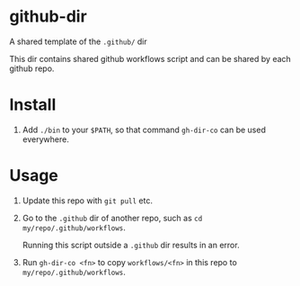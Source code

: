 # github-dir
A shared template of the `.github/` dir

This dir contains shared github workflows script and can be shared by each
github repo.


# Install

1. Add `./bin` to your `$PATH`, so that command `gh-dir-co` can be used
   everywhere.


# Usage

1. Update this repo with `git pull` etc.

2. Go to the `.github` dir of another repo, such as
   `cd my/repo/.github/workflows`.

   Running this script outside a `.github` dir results in an error.

3. Run `gh-dir-co <fn>` to copy `workflows/<fn>` in this repo to
   `my/repo/.github/workflows`.


